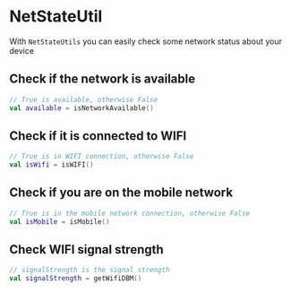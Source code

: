# NetStateUtil

With `NetStateUtils` you can easily check some network status about your device

## Check if the network is available

```kotlin
// True is available, otherwise False
val available = isNetworkAvailable()
```

## Check if it is connected to WIFI

```kotlin
// True is in WIFI connection, otherwise False
val isWifi = isWIFI()
```

## Check if you are on the mobile network

```kotlin
// True is in the mobile network connection, otherwise False
val isMobile = isMobile()
```

## Check WIFI signal strength

```kotlin
// signalStrength is the signal strength
val signalStrength = getWifiDBM()
```